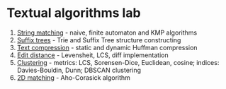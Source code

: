 # Textual algorithms lab

1. [String matching](1-string-matching/zad1.ipynb) - naive, finite automaton and KMP algorithms
2. [Suffix trees](2-suffix-trees/zad2.ipynb) - Trie and Suffix Tree structure constructing
3. [Text compression](3-text-compression/zad3.ipynb) - static and dynamic Huffman compression
4. [Edit distance](4-edit-distance/zad4.ipynb) - Levensheit, LCS, diff implementation
5. [Clustering](5-clustering/zad5.ipynb) - metrics: LCS, Sorensen-Dice, Euclidean, cosine; indices: Davies-Bouldin, Dunn; DBSCAN clustering
6. [2D matching](6-2d-matching/zad6.ipynb) - Aho-Corasick algorithm
